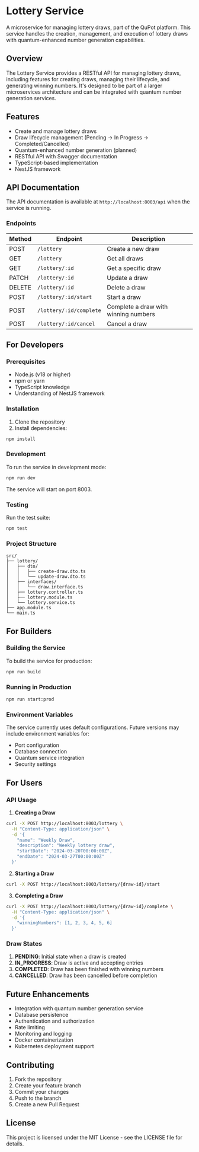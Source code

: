 # Lottery Service

A microservice for managing lottery draws, part of the QuPot platform. This service handles the creation, management, and execution of lottery draws with quantum-enhanced number generation capabilities.

## Overview

The Lottery Service provides a RESTful API for managing lottery draws, including features for creating draws, managing their lifecycle, and generating winning numbers. It's designed to be part of a larger microservices architecture and can be integrated with quantum number generation services.

## Features

- Create and manage lottery draws
- Draw lifecycle management (Pending → In Progress → Completed/Cancelled)
- Quantum-enhanced number generation (planned)
- RESTful API with Swagger documentation
- TypeScript-based implementation
- NestJS framework

## API Documentation

The API documentation is available at `http://localhost:8003/api` when the service is running.

### Endpoints

| Method | Endpoint                | Description                          |
| ------ | ----------------------- | ------------------------------------ |
| POST   | `/lottery`              | Create a new draw                    |
| GET    | `/lottery`              | Get all draws                        |
| GET    | `/lottery/:id`          | Get a specific draw                  |
| PATCH  | `/lottery/:id`          | Update a draw                        |
| DELETE | `/lottery/:id`          | Delete a draw                        |
| POST   | `/lottery/:id/start`    | Start a draw                         |
| POST   | `/lottery/:id/complete` | Complete a draw with winning numbers |
| POST   | `/lottery/:id/cancel`   | Cancel a draw                        |

## For Developers

### Prerequisites

- Node.js (v18 or higher)
- npm or yarn
- TypeScript knowledge
- Understanding of NestJS framework

### Installation

1. Clone the repository
2. Install dependencies:

```bash
npm install
```

### Development

To run the service in development mode:

```bash
npm run dev
```

The service will start on port 8003.

### Testing

Run the test suite:

```bash
npm test
```

### Project Structure

```
src/
├── lottery/
│   ├── dto/
│   │   ├── create-draw.dto.ts
│   │   └── update-draw.dto.ts
│   ├── interfaces/
│   │   └── draw.interface.ts
│   ├── lottery.controller.ts
│   ├── lottery.module.ts
│   └── lottery.service.ts
├── app.module.ts
└── main.ts
```

## For Builders

### Building the Service

To build the service for production:

```bash
npm run build
```

### Running in Production

```bash
npm run start:prod
```

### Environment Variables

The service currently uses default configurations. Future versions may include environment variables for:

- Port configuration
- Database connection
- Quantum service integration
- Security settings

## For Users

### API Usage

1. **Creating a Draw**

```bash
curl -X POST http://localhost:8003/lottery \
  -H "Content-Type: application/json" \
  -d '{
    "name": "Weekly Draw",
    "description": "Weekly lottery draw",
    "startDate": "2024-03-20T00:00:00Z",
    "endDate": "2024-03-27T00:00:00Z"
  }'
```

2. **Starting a Draw**

```bash
curl -X POST http://localhost:8003/lottery/{draw-id}/start
```

3. **Completing a Draw**

```bash
curl -X POST http://localhost:8003/lottery/{draw-id}/complete \
  -H "Content-Type: application/json" \
  -d '{
    "winningNumbers": [1, 2, 3, 4, 5, 6]
  }'
```

### Draw States

1. **PENDING**: Initial state when a draw is created
2. **IN_PROGRESS**: Draw is active and accepting entries
3. **COMPLETED**: Draw has been finished with winning numbers
4. **CANCELLED**: Draw has been cancelled before completion

## Future Enhancements

- Integration with quantum number generation service
- Database persistence
- Authentication and authorization
- Rate limiting
- Monitoring and logging
- Docker containerization
- Kubernetes deployment support

## Contributing

1. Fork the repository
2. Create your feature branch
3. Commit your changes
4. Push to the branch
5. Create a new Pull Request

## License

This project is licensed under the MIT License - see the LICENSE file for details.
